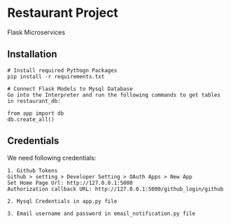 # Restaurant Project
Flask Microservices

## Installation
```
# Install required Pythogn Packages
pip install -r requirements.txt

# Connect Flask Models to Mysql Database
Go into the Interpreter and run the following commands to get tables in restaurant_db:

from app import db
db.create_all()
```

## Credentials
We need following credentials:
```
1. Github Tokens
Github > setting > Developer Setting > OAuth Apps > New App 
Set Home Page Url: http://127.0.0.1:5000
Authorization callback URL: http://127.0.0.1:5000/github_login/github

2. Mysql Credentials in app.py file

3. Email username and password in email_notification.py file
```
